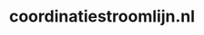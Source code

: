 ---
layout: post
title: "coordinatiestroomlijn.nl"
internal_url: "/dutchgov/coordinatiestroomlijn.nl.html"
subdomains_count: 4
all_subdomains_count: 4
urls_count: 4
ssl_rank: 0
http_rank: 30
url_link: /data/coordinatiestroomlijn.nl/urls.txt
all_subdomains_link: /data/coordinatiestroomlijn.nl/all_subdomains.txt
subdomains_link: /data/coordinatiestroomlijn.nl/subdomains.txt
categories: dutchgov
---